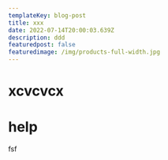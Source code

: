 ```yaml
---
templateKey: blog-post
title: xxx
date: 2022-07-14T20:00:03.639Z
description: ddd
featuredpost: false
featuredimage: /img/products-full-width.jpg
---
```

# xcvcvcx

# help

fsf
